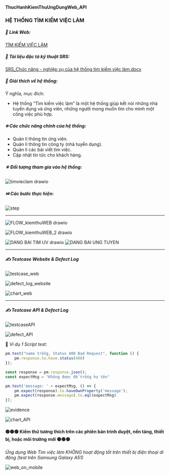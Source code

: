 #### ThucHanhKiemThuUngDungWeb_API
### HỆ THỐNG TÌM KIẾM VIỆC LÀM

##### 🔗 Link Web: 
[TÌM KIẾM VIỆC LÀM](http://ec2-13-228-39-1.ap-southeast-1.compute.amazonaws.com/)
##### 📁 Tài liệu đặc tả kỹ thuật SRS:
[SRS_Chức năng - nghiệp vụ của hệ thống tìm kiếm việc làm.docx](https://github.com/khang77/ThucHanhKiemThuUngDungWeb_API/files/12393919/SRS_Ch.c.nang.-.nghi.p.v.c.a.h.th.ng.tim.ki.m.vi.c.lam.docx)

##### 🌻 Giải thích về hệ thống:
Ý nghĩa, mục đích: 
- Hệ thống “Tìm kiếm việc làm” là một hệ thống giúp kết nói những nhà tuyển dụng và ứng viên, những người mong muốn tìm cho mình một công việc phù hợp.

##### 🔯 Các chức năng chính của hệ thống: 
  -	Quản lí thông tin ứng viên.
  -	Quản lí thông tin công ty (nhà tuyển dụng).
  -	Quản lí các bài viết tìm việc.
  -	Cập nhật tin tức cho khách hàng.
##### ✴️ Đối tượng tham gia vào hệ thống: 

![timvieclam drawio](https://github.com/khang77/ThucHanhKiemThuUngDungWeb_API/assets/92577611/1da329a2-5d05-4b39-9d29-fceb38193d43)

##### ⏯️ Các bước thực hiện:
![step](https://github.com/khang77/ThucHanhKiemThuUngDungWeb_API/assets/92577611/68509b03-e195-4fc1-80c4-cbc191c43ad2)
***
![FLOW_kiemthuWEB drawio](https://github.com/khang77/ThucHanhKiemThuUngDungWeb_API/assets/92577611/bb4b761a-59db-436b-bc5b-8a88265dcc7d)

![FLOW_kiemthuWEB_2 drawio](https://github.com/khang77/ThucHanhKiemThuUngDungWeb_API/assets/92577611/572f46cb-421b-4638-b069-b60a2352fbc1)

![DANG BAI TIM UV drawio](https://github.com/khang77/ThucHanhKiemThuUngDungWeb_API/assets/92577611/7e736fc3-2500-4184-9deb-624446392eee)   ![DANG BAI UNG TUYEN](https://github.com/khang77/ThucHanhKiemThuUngDungWeb_API/assets/92577611/9385b24f-b4b0-43a3-911c-49d5697aa347)
***
##### ✍️ Testcase Website & Defect Log

![testcase_web](https://github.com/khang77/ThucHanhKiemThuUngDungWeb_API/assets/92577611/51f36e35-fa71-4ca4-8b47-089db2647884)

![defect_log_website](https://github.com/khang77/ThucHanhKiemThuUngDungWeb_API/assets/92577611/8a05078f-f7c1-439e-8bdc-fe44e26624f8)

![chart_web](https://github.com/khang77/ThucHanhKiemThuUngDungWeb_API/assets/92577611/5e9000b9-cc56-4d36-be95-dadb50c932c6)
***
##### ✍️ Testcase API & Defect Log

![testcaseAPI](https://github.com/khang77/ThucHanhKiemThuUngDungWeb_API/assets/92577611/5fec7ffe-6e5b-43fa-8569-b20ffa7d778e)

![defect_API](https://github.com/khang77/ThucHanhKiemThuUngDungWeb_API/assets/92577611/3cd537b2-b867-4fbf-a478-5e27a5d93027)

 📜 _Ví dụ 1 Script test:_
``` javascript
pm.test("name trống, Status 400 Bad Request", function () {
    pm.response.to.have.status(400)
});

const response = pm.response.json();
const expectMsg = "Không được để trống họ tên"

pm.test('message: ' + expectMsg, () => {
    pm.expect(response).to.haveOwnProperty('message');
    pm.expect(response.message).to.eql(expectMsg)
});
```
![evidence](https://github.com/khang77/ThucHanhKiemThuUngDungWeb_API/assets/92577611/9765c724-d85f-489a-b090-de2373a5314b)

![chart_API](https://github.com/khang77/ThucHanhKiemThuUngDungWeb_API/assets/92577611/c051b2dd-f98d-4dd5-ab9f-d60c2af1c7bf)

#### 🟢🟢🟢 Kiểm thử tương thích trên các phiên bản trình duyệt, nền tảng, thiết bị, hoặc môi trường mới 🟢🟢🟢

_Ứng dụng Web Tìm việc làm KHÔNG hoạt động tốt trên thiết bị điện thoại di động (test trên Samsung Galaxy A51)_

![web_on_mobile](https://github.com/khang77/ThucHanhKiemThuUngDungWeb_API/assets/92577611/da300711-c14b-4c75-a121-5bd9d9d62f62)
